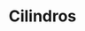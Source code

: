 ---
title: Cilindros
id: 32
marcas:
  - Rexroth
familias:
  - Hidráulica
industrias:
  - Alimentos y Bebidas
  - Energía
  - Industria Pesada
  - Biofarmacéuticos
  - Ingenios
imagen: /v1530797588/productos/original-cilindros
catalogo: /catalogos/original-cilindros.pdf
meta_description: Cilindro hidraulico
meta_keywords: Cilindro, piston, rexroth
weight: 32
draft: false
taxonomyCover: false
---